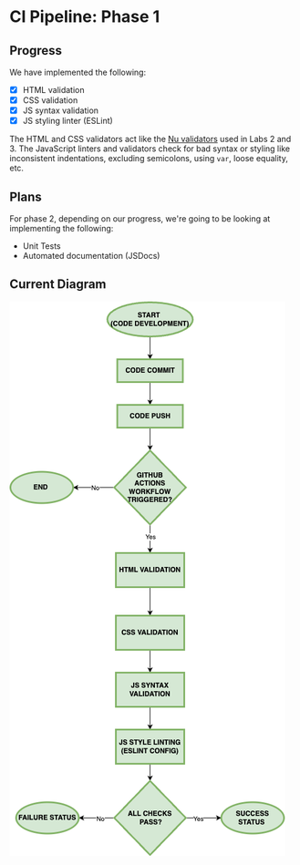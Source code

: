 # CI Pipeline: Phase 1
## Progress
We have implemented the following:
- [X] HTML validation
- [X] CSS validation
- [X] JS syntax validation
- [X] JS styling linter (ESLint) 

The HTML and CSS validators act like the [Nu validators](https://github.com/validator/validator) used in Labs 2 and 3. The JavaScript linters and validators check for bad syntax or styling like inconsistent indentations, excluding semicolons, using `var`, loose equality, etc.

## Plans
For phase 2, depending on our progress, we're going to be looking at implementing the following:
- Unit Tests
- Automated documentation (JSDocs)

## Current Diagram
![The CI pipeline as of phase 1](./phase1.drawio.png)